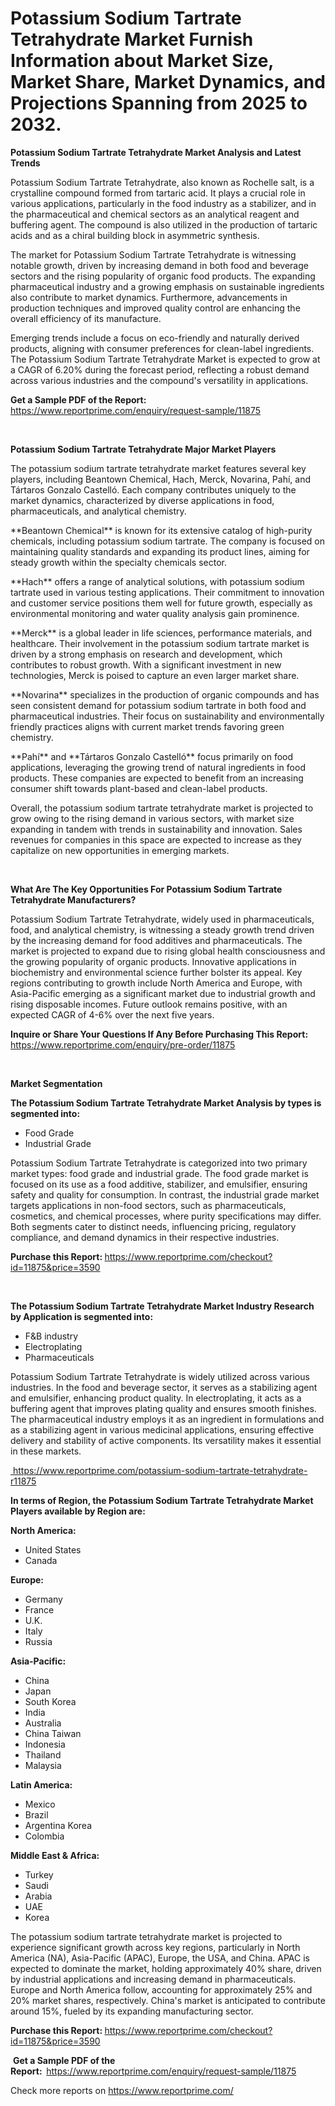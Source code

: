 <p><h1>Potassium Sodium Tartrate Tetrahydrate Market Furnish Information about Market Size, Market Share, Market Dynamics, and Projections Spanning from 2025 to 2032.</h1></p><p><strong>Potassium Sodium Tartrate Tetrahydrate Market Analysis and Latest Trends</strong></p>
<p><p>Potassium Sodium Tartrate Tetrahydrate, also known as Rochelle salt, is a crystalline compound formed from tartaric acid. It plays a crucial role in various applications, particularly in the food industry as a stabilizer, and in the pharmaceutical and chemical sectors as an analytical reagent and buffering agent. The compound is also utilized in the production of tartaric acids and as a chiral building block in asymmetric synthesis.</p><p>The market for Potassium Sodium Tartrate Tetrahydrate is witnessing notable growth, driven by increasing demand in both food and beverage sectors and the rising popularity of organic food products. The expanding pharmaceutical industry and a growing emphasis on sustainable ingredients also contribute to market dynamics. Furthermore, advancements in production techniques and improved quality control are enhancing the overall efficiency of its manufacture.</p><p>Emerging trends include a focus on eco-friendly and naturally derived products, aligning with consumer preferences for clean-label ingredients. The Potassium Sodium Tartrate Tetrahydrate Market is expected to grow at a CAGR of 6.20% during the forecast period, reflecting a robust demand across various industries and the compound's versatility in applications.</p></p>
<p><strong>Get a Sample PDF of the Report:&nbsp;</strong> <a href="https://www.reportprime.com/enquiry/request-sample/11875?utm_campaign=3327&utm_medium=2&utm_source=Github&utm_content=ia&utm_term=17032025&utm_id=potassium-sodium-tartrate-tetrahydrate">https://www.reportprime.com/enquiry/request-sample/11875</a></p>
<p>&nbsp;</p>
<p><strong>Potassium Sodium Tartrate Tetrahydrate Major Market Players</strong></p>
<p><p>The potassium sodium tartrate tetrahydrate market features several key players, including Beantown Chemical, Hach, Merck, Novarina, Pahí, and Tártaros Gonzalo Castelló. Each company contributes uniquely to the market dynamics, characterized by diverse applications in food, pharmaceuticals, and analytical chemistry.</p><p>**Beantown Chemical** is known for its extensive catalog of high-purity chemicals, including potassium sodium tartrate. The company is focused on maintaining quality standards and expanding its product lines, aiming for steady growth within the specialty chemicals sector.</p><p>**Hach** offers a range of analytical solutions, with potassium sodium tartrate used in various testing applications. Their commitment to innovation and customer service positions them well for future growth, especially as environmental monitoring and water quality analysis gain prominence.</p><p>**Merck** is a global leader in life sciences, performance materials, and healthcare. Their involvement in the potassium sodium tartrate market is driven by a strong emphasis on research and development, which contributes to robust growth. With a significant investment in new technologies, Merck is poised to capture an even larger market share.</p><p>**Novarina** specializes in the production of organic compounds and has seen consistent demand for potassium sodium tartrate in both food and pharmaceutical industries. Their focus on sustainability and environmentally friendly practices aligns with current market trends favoring green chemistry.</p><p>**Pahí** and **Tártaros Gonzalo Castelló** focus primarily on food applications, leveraging the growing trend of natural ingredients in food products. These companies are expected to benefit from an increasing consumer shift towards plant-based and clean-label products.</p><p>Overall, the potassium sodium tartrate tetrahydrate market is projected to grow owing to the rising demand in various sectors, with market size expanding in tandem with trends in sustainability and innovation. Sales revenues for companies in this space are expected to increase as they capitalize on new opportunities in emerging markets.</p></p>
<p>&nbsp;</p>
<p><strong>What Are The Key Opportunities For Potassium Sodium Tartrate Tetrahydrate Manufacturers?</strong></p>
<p><p>Potassium Sodium Tartrate Tetrahydrate, widely used in pharmaceuticals, food, and analytical chemistry, is witnessing a steady growth trend driven by the increasing demand for food additives and pharmaceuticals. The market is projected to expand due to rising global health consciousness and the growing popularity of organic products. Innovative applications in biochemistry and environmental science further bolster its appeal. Key regions contributing to growth include North America and Europe, with Asia-Pacific emerging as a significant market due to industrial growth and rising disposable incomes. Future outlook remains positive, with an expected CAGR of 4-6% over the next five years.</p></p>
<p><strong>Inquire or Share Your Questions If Any Before Purchasing This Report:</strong> <a href="https://www.reportprime.com/enquiry/pre-order/11875?utm_campaign=3327&utm_medium=2&utm_source=Github&utm_content=ia&utm_term=17032025&utm_id=potassium-sodium-tartrate-tetrahydrate">https://www.reportprime.com/enquiry/pre-order/11875</a></p>
<p>&nbsp;</p>
<p><strong>Market Segmentation</strong></p>
<p><strong>The Potassium Sodium Tartrate Tetrahydrate Market Analysis by types is segmented into:</strong></p>
<p><ul><li>Food Grade</li><li>Industrial Grade</li></ul></p>
<p><p>Potassium Sodium Tartrate Tetrahydrate is categorized into two primary market types: food grade and industrial grade. The food grade market is focused on its use as a food additive, stabilizer, and emulsifier, ensuring safety and quality for consumption. In contrast, the industrial grade market targets applications in non-food sectors, such as pharmaceuticals, cosmetics, and chemical processes, where purity specifications may differ. Both segments cater to distinct needs, influencing pricing, regulatory compliance, and demand dynamics in their respective industries.</p></p>
<p><strong>Purchase this Report:&nbsp;</strong><a href="https://www.reportprime.com/checkout?id=11875&price=3590&utm_campaign=3327&utm_medium=2&utm_source=Github&utm_content=ia&utm_term=17032025&utm_id=potassium-sodium-tartrate-tetrahydrate">https://www.reportprime.com/checkout?id=11875&price=3590</a></p>
<p>&nbsp;</p>
<p><strong>The Potassium Sodium Tartrate Tetrahydrate Market Industry Research by Application is segmented into:</strong></p>
<p><ul><li>F&B industry</li><li>Electroplating</li><li>Pharmaceuticals</li></ul></p>
<p><p>Potassium Sodium Tartrate Tetrahydrate is widely utilized across various industries. In the food and beverage sector, it serves as a stabilizing agent and emulsifier, enhancing product quality. In electroplating, it acts as a buffering agent that improves plating quality and ensures smooth finishes. The pharmaceutical industry employs it as an ingredient in formulations and as a stabilizing agent in various medicinal applications, ensuring effective delivery and stability of active components. Its versatility makes it essential in these markets.</p></p>
<p><a href="https://www.reportprime.com/potassium-sodium-tartrate-tetrahydrate-r11875?utm_campaign=3327&utm_medium=2&utm_source=Github&utm_content=ia&utm_term=17032025&utm_id=potassium-sodium-tartrate-tetrahydrate">&nbsp;https://www.reportprime.com/potassium-sodium-tartrate-tetrahydrate-r11875</a></p>
<p><strong>In terms of Region, the Potassium Sodium Tartrate Tetrahydrate Market Players available by Region are:</strong></p>
<p>
    <p> <strong> North America: </strong>
        <ul>
            <li>United States</li>
            <li>Canada</li>
        </ul>
        </p> 
    <p> <strong> Europe: </strong>
        <ul>
            <li>Germany</li>
            <li>France</li>
            <li>U.K.</li>
            <li>Italy</li>
            <li>Russia</li>
        </ul>
        </p> 
    <p> <strong> Asia-Pacific: </strong>
        <ul>
            <li>China</li>
            <li>Japan</li>
            <li>South Korea</li>
            <li>India</li>
            <li>Australia</li>
            <li>China Taiwan</li>
            <li>Indonesia</li>
            <li>Thailand</li>
            <li>Malaysia</li>
        </ul>
        </p> 
    <p> <strong> Latin America: </strong>
        <ul>
            <li>Mexico</li>
            <li>Brazil</li>
            <li>Argentina Korea</li>
            <li>Colombia</li>
        </ul>
        </p> 
    <p> <strong> Middle East & Africa: </strong>
        <ul>
            <li>Turkey</li>
            <li>Saudi</li>
            <li>Arabia</li>
            <li>UAE</li>
            <li>Korea</li>
        </ul>
    </p>
    </p>
<p><p>The potassium sodium tartrate tetrahydrate market is projected to experience significant growth across key regions, particularly in North America (NA), Asia-Pacific (APAC), Europe, the USA, and China. APAC is expected to dominate the market, holding approximately 40% share, driven by industrial applications and increasing demand in pharmaceuticals. Europe and North America follow, accounting for approximately 25% and 20% market shares, respectively. China's market is anticipated to contribute around 15%, fueled by its expanding manufacturing sector.</p></p>
<p><strong>Purchase this Report: </strong><a href="https://www.reportprime.com/checkout?id=11875&price=3590&utm_campaign=3327&utm_medium=2&utm_source=Github&utm_content=ia&utm_term=17032025&utm_id=potassium-sodium-tartrate-tetrahydrate">https://www.reportprime.com/checkout?id=11875&price=3590</a></p>
<p>&nbsp;<strong>Get a Sample PDF of the Report:&nbsp;&nbsp;</strong><a href="https://www.reportprime.com/enquiry/request-sample/11875?utm_campaign=3327&utm_medium=2&utm_source=Github&utm_content=ia&utm_term=17032025&utm_id=potassium-sodium-tartrate-tetrahydrate">https://www.reportprime.com/enquiry/request-sample/11875</a></p>
<p><strong></strong></p>
<p>Check more reports on <a href="https://www.reportprime.com/?utm_campaign=3327&utm_medium=2&utm_source=Github&utm_content=ia&utm_term=17032025&utm_id=potassium-sodium-tartrate-tetrahydrate">https://www.reportprime.com/</a></p>